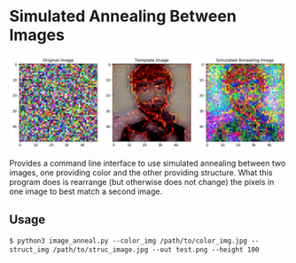 # Simulated Annealing Between Images
![alt text](https://github.com/galenseilis/image_anneal/blob/master/simulated_annealing.jpg "Logo Title Text 1")

Provides a command line interface to use simulated annealing between two images, one providing color and the other providing structure. What this program does is rearrange (but otherwise does not change) the pixels in one image to best match a second image.

## Usage
```
$ python3 image_anneal.py --color_img /path/to/color_img.jpg --struct_img /path/to/struc_image.jpg --out test.png --height 100
```
